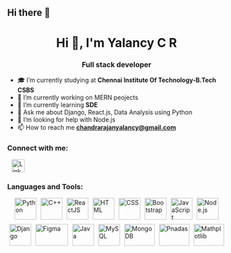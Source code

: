 ## Hi there 👋
<h1 align="center">Hi 👋, I'm Yalancy C R</h1>
<h3 align="center">Full stack developer</h3>

<!-- <p align="left"> <img src="https://komarev.com/ghpvc/?username=Yalancy0901&label=Profile%20views&color=%23d397ff&style=flat" alt="Yalancy0901" /> </p> -->

- 🎓 I’m currently studying at **Chennai Institute Of Technology-B.Tech CSBS**
- 🔭 I’m currently working on MERN peojects
- 🌱 I’m currently learning **SDE**
- 💬 Ask me about Django, React.js, Data Analysis using Python
- 🤔 I’m looking for help with Node.js
- 📫 How to reach me **chandrarajanyalancy@gmail.com**

<h3 align="left">Connect with me:</h3>
<p align="left">
<a href="https://www.linkedin.com/in/yalancy/" target="_blank">
  <img align="center" src="https://raw.githubusercontent.com/rahuldkjain/github-profile-readme-generator/master/src/images/icons/Social/linked-in-alt.svg" alt="LinkedIn - Yalancy Chandrarjan" height="30" width="30" hspace="10" /></a>
</p>
<h3 align="left">Languages and Tools:</h3>
<td align="center">
  <div style="display: flex; flex-wrap: wrap; justify-content: center; gap: 10px;">
    <img width="50" height="50" src="https://www.python.org/static/opengraph-icon-200x200.png" alt="Python">
    <img width="50" height="50" src="https://upload.wikimedia.org/wikipedia/commons/thumb/1/18/ISO_C%2B%2B_Logo.svg/800px-ISO_C%2B%2B_Logo.svg.png" alt="C++">
    <img width="50" height="50" src="https://cdn.icon-icons.com/icons2/2415/PNG/512/react_original_logo_icon_146374.png" alt="ReactJS">
    <img width="50" height="50" src="https://www.w3.org/html/logo/downloads/HTML5_Logo_512.png" alt="HTML">
    <img width="50" height="50" src="https://upload.wikimedia.org/wikipedia/commons/thumb/d/d5/CSS3_logo_and_wordmark.svg/640px-CSS3_logo_and_wordmark.svg.png" alt="CSS">
    <img width="50" height="50" src="https://upload.wikimedia.org/wikipedia/commons/thumb/b/b2/Bootstrap_logo.svg/1024px-Bootstrap_logo.svg.png" alt="Bootstrap">
    <img width="50" height="50" src="https://cdn.iconscout.com/icon/free/png-512/javascript-2752148-2284965.png" alt="JavaScript">
    <img width="50" height="50" src="https://cdn.icon-icons.com/icons2/2107/PNG/512/file_type_node_icon_130301.png" alt="Node.js">
    <img width="50" height="50" src="https://www.djangoproject.com/m/img/logos/django-logo-positive.png" alt="Django">
    <img width="75" height="50" src="https://img.uxcel.com/tags/figma-1698087967030-2x.jpg" alt="Figma">
    <img width="50" height="50" src="https://www.vectorlogo.zone/logos/java/java-icon.svg" alt="Java">
    <img width="50" height="50" src="https://encrypted-tbn0.gstatic.com/images?q=tbn:ANd9GcSWlGLH72Yh7sPDvzsPSw-xD4Nl7eOwjTXOpXwZIgOFMA&s" alt="MySQL">
    <img width="70" height="50" src="https://upload.wikimedia.org/wikipedia/commons/thumb/9/93/MongoDB_Logo.svg/2560px-MongoDB_Logo.svg.png" alt="MongoDB">
    <img width="70" height="50" src="https://upload.wikimedia.org/wikipedia/commons/thumb/e/ed/Pandas_logo.svg/1920px-Pandas_logo.svg.png" alt="Pnadas">
    <img width="70" height="50" src="https://upload.wikimedia.org/wikipedia/commons/0/01/Created_with_Matplotlib-logo.svg" alt="Mathplotlib">
  </div>
</td>
